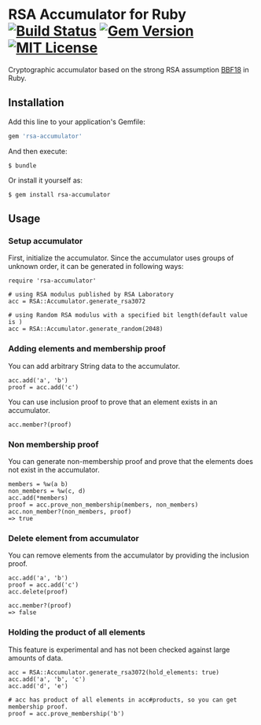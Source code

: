 # RSA Accumulator for Ruby [![Build Status](https://travis-ci.org/chaintope/rsa-accumulatorrb.svg?branch=master)](https://travis-ci.org/chaintope/rsa-accumulatorrb) [![Gem Version](https://badge.fury.io/rb/rsa-accumulator.svg)](https://badge.fury.io/rb/rsa-accumulator) [![MIT License](http://img.shields.io/badge/license-MIT-blue.svg?style=flat)](LICENSE)


Cryptographic accumulator based on the strong RSA assumption [BBF18](https://eprint.iacr.org/2018/1188.pdf) in Ruby.

## Installation

Add this line to your application's Gemfile:

```ruby
gem 'rsa-accumulator'
```

And then execute:

    $ bundle

Or install it yourself as:

    $ gem install rsa-accumulator

## Usage

### Setup accumulator

First, initialize the accumulator. Since the accumulator uses groups of unknown order, it can be generated in following ways:

    require 'rsa-accumulator'
    
    # using RSA modulus published by RSA Laboratory
    acc = RSA::Accumulator.generate_rsa3072

    # using Random RSA modulus with a specified bit length(default value is )
    acc = RSA::Accumulator.generate_random(2048)

### Adding elements and membership proof

You can add arbitrary String data to the accumulator.

    acc.add('a', 'b')
    proof = acc.add('c')

You can use inclusion proof to prove that an element exists in an accumulator.

    acc.member?(proof)

### Non membership proof

You can generate non-membership proof and prove that the elements does not exist in the accumulator.

    members = %w(a b)
    non_members = %w(c, d)
    acc.add(*members)
    proof = acc.prove_non_membership(members, non_members)
    acc.non_member?(non_members, proof)
    => true

### Delete element from accumulator

You can remove elements from the accumulator by providing the inclusion proof.

    acc.add('a', 'b')
    proof = acc.add('c')
    acc.delete(proof)
    
    acc.member?(proof)
    => false
    
### Holding the product of all elements

This feature is experimental and has not been checked against large amounts of data.

    acc = RSA::Accumulator.generate_rsa3072(hold_elements: true)
    acc.add('a', 'b', 'c')
    acc.add('d', 'e')
    
    # acc has product of all elements in acc#products, so you can get membership proof.
    proof = acc.prove_membership('b')

    